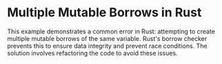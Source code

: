 # Multiple Mutable Borrows in Rust

This example demonstrates a common error in Rust: attempting to create multiple mutable borrows of the same variable.  Rust's borrow checker prevents this to ensure data integrity and prevent race conditions.  The solution involves refactoring the code to avoid these issues.